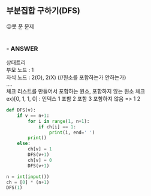 
## 부분집합 구하기(DFS)
😥못 푼 문제  
<br>

### - ANSWER
상태트리   
부모 노드 : 1   
자식 노드 : 2(O), 2(X) (//원소를 포함하는가 안하는가)   
....    
체크 리스트를 만들어서 포함하는 원소, 포함하지 않는 원소 체크   
ex)[0, 1, 1, 0] : 인덱스 1 포함 2 포함 3 포함하지 않음 => 1 2
```python
def DFS(v):
    if v == n+1:
        for i in range(1, n+1):
            if ch[i] == 1:
                print(i, end=' ')
        print()
    else:
        ch[v] = 1
        DFS(v+1)
        ch[v] = 0
        DFS(v+1)

n = int(input())
ch = [0] * (n+1)
DFS(1)
```
